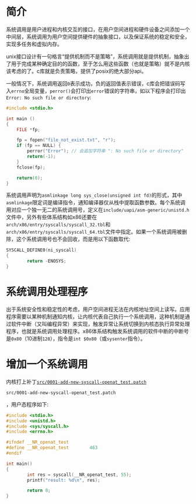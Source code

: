 # 简介

系统调用是用户进程和内核交互的接口，在用户空间进程和硬件设备之间添加一个中间层，系统调用为用户空间提供硬件的抽象接口，以及保证系统的稳定和安全，实现多任务和虚拟内存。

unix接口设计有一句格言“提供机制而不是策略”，系统调用就是提供机制，抽象出了用于完成某种确定目的的函数，至于怎么用这些函数（也就是策略）就不是内核该考虑的了。c库就是负责策略，提供了posix的绝大部分api。

一般情况下，系统调用返回`0`表示成功，负的返回值表示错误，c库会把错误码写入`errno`全局变量，`perror()`会打印出`error`错误的字符串，如以下程序会打印出`Error: No such file or directory`:
```c
#include <stdio.h>

int main ()
{
    FILE *fp;

    fp = fopen("file_not_exist.txt", "r");
    if (fp == NULL) {
        perror("Error"); // 会追加字符串 ": No such file or directory"
        return(-1);
    }
    fclose(fp);

    return(0);
}
```

系统调用声明为`asmlinkage long sys_close(unsigned int fd)`的形式，其中`asmlinkage`限定词是编译指令，通知编译器仅从栈中提取函数参数。每个系统调用对应一个独一无二的系统调用号，定义在`include/uapi/asm-generic/unistd.h`文件中，另外有些体系结构如x86还要在`arch/x86/entry/syscalls/syscall_32.tbl`和`arch/x86/entry/syscalls/syscall_64.tbl`文件中指定。如果一个系统调用被删除，这个系统调用号也不会回收，而是用以下函数取代:
```c
SYSCALL_DEFINE0(ni_syscall)
{
        return -ENOSYS;
}
```

# 系统调用处理程序

出于系统安全性和稳定性的考虑，用户空间进程无法在内核地址空间上读写。应用程序需要以某种机制通知内核，让内核代表自己执行一个系统调用，这种机制是通过软件中断（又叫编程异常）来实现，触发异常让系统切换到内核态执行异常处理程序，也就是系统调用处理程序。x86体系结构触发系统调用的软件中断的中断号是`0x80`（10进制`128`），指令是`int $0x80`（或`sysenter`指令）。

# 增加一个系统调用

内核打上补丁<!-- public begin -->[`src/0001-add-new-syscall-openat_test.patch`](https://gitee.com/chenxiaosonggitee/blog/blob/master/courses/kernel/src/0001-add-new-syscall-openat_test.patch)<!-- public end -->
<!-- private begin -->
`src/0001-add-new-syscall-openat_test.patch`
<!-- private end -->
，用户态程序如下:
```c
#include <stdio.h>
#include <unistd.h>
#include <sys/syscall.h>
#include <errno.h>

#ifndef __NR_openat_test
#define __NR_openat_test        463
#endif

int main()
{
        int res = syscall(__NR_openat_test, 55);
        printf("result: %d\n", res);

        return 0;
}
```
